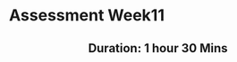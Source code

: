 <h1 align="center">Assessment Week11</h1>
<h2 align="right"> Duration: 1 hour 30 Mins</h2>
<h3 align="right"></h3>
